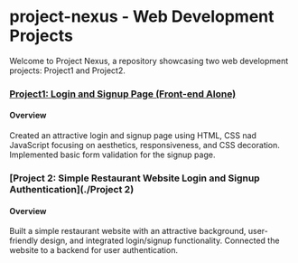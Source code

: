 # project-nexus - Web Development Projects

Welcome to Project Nexus, a repository showcasing two web development projects: Project1 and Project2.

### [Project1: Login and Signup Page (Front-end Alone)](./Project1)

#### Overview

Created an attractive login and signup page using HTML, CSS nad JavaScript focusing on aesthetics, responsiveness, and CSS decoration. Implemented basic form validation for the signup page.

### [Project 2: Simple Restaurant Website Login and Signup Authentication](./Project 2)

#### Overview

Built a simple restaurant website with an attractive background, user-friendly design, and integrated login/signup functionality. Connected the website to a backend for user authentication.
